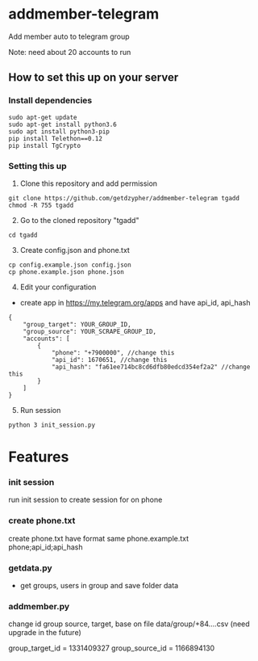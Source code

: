 # addmember-telegram
Add member auto to telegram group

Note: need about 20 accounts to run

## How to set this up on your server

### Install dependencies
```
sudo apt-get update
sudo apt-get install python3.6
sudo apt install python3-pip
pip install Telethon==0.12
pip install TgCrypto
```

### Setting this up
1. Clone this repository and add permission
```
git clone https://github.com/getdzypher/addmember-telegram tgadd
chmod -R 755 tgadd
```
2. Go to the cloned repository "tgadd"
```
cd tgadd
```
3. Create config.json and phone.txt
```
cp config.example.json config.json
cp phone.example.json phone.json
```
4. Edit your configuration

+ create app in https://my.telegram.org/apps and have api_id, api_hash
```
{
	"group_target": YOUR_GROUP_ID,
	"group_source": YOUR_SCRAPE_GROUP_ID,
	"accounts": [
		{
			"phone": "+7900000", //change this
			"api_id": 1670651, //change this
			"api_hash": "fa61ee714bc8cd6dfb80edcd354ef2a2" //change this
		}
	]
}
```
5. Run session
```
python 3 init_session.py
```

# Features
### init session
run init session to create session for on phone

### create phone.txt

create phone.txt have format same phone.example.txt
phone;api_id;api_hash

### getdata.py

+ get groups, users in group and save folder data

### addmember.py
change id group source, target, base on file data/group/+84....csv (need upgrade in the future)

group_target_id = 1331409327
group_source_id = 1166894130

